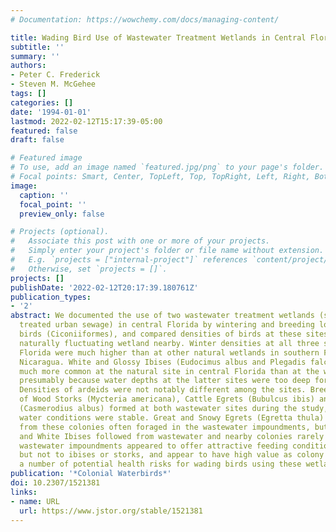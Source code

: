 ```yaml
---
# Documentation: https://wowchemy.com/docs/managing-content/

title: Wading Bird Use of Wastewater Treatment Wetlands in Central Florida, USA
subtitle: ''
summary: ''
authors:
- Peter C. Frederick
- Steven M. McGehee
tags: []
categories: []
date: '1994-01-01'
lastmod: 2022-02-12T15:17:39-05:00
featured: false
draft: false

# Featured image
# To use, add an image named `featured.jpg/png` to your page's folder.
# Focal points: Smart, Center, TopLeft, Top, TopRight, Left, Right, BottomLeft, Bottom, BottomRight.
image:
  caption: ''
  focal_point: ''
  preview_only: false

# Projects (optional).
#   Associate this post with one or more of your projects.
#   Simply enter your project's folder or file name without extension.
#   E.g. `projects = ["internal-project"]` references `content/project/deep-learning/index.md`.
#   Otherwise, set `projects = []`.
projects: []
publishDate: '2022-02-12T20:17:39.180761Z'
publication_types:
- '2'
abstract: We documented the use of two wastewater treatment wetlands (secondarily
  treated urban sewage) in central Florida by wintering and breeding long-legged wading
  birds (Ciconiiformes), and compared densities of birds at these sites to a large,
  naturally fluctuating wetland nearby. Winter densities at all three sites in central
  Florida were much higher than at other natural wetlands in southern Florida and
  Nicaragua. White and Glossy Ibises (Eudocimus albus and Plegadis falcinellus) were
  much more common at the natural site in central Florida than at the wastewater sites,
  presumably because water depths at the latter sites were too deep for foraging.
  Densities of ardeids were not notably different among the sites. Breeding colonies
  of Wood Storks (Mycteria americana), Cattle Egrets (Bubulcus ibis) and Great Egrets
  (Casmerodius albus) formed at both wastewater sites during the study, probably because
  water conditions were stable. Great and Snowy Egrets (Egretta thula) that we followed
  from these colonies often foraged in the wastewater impoundments, but Wood Storks
  and White Ibises followed from wastewater and nearby colonies rarely did. These
  wastewater impoundments appeared to offer attractive feeding conditions to ardeids,
  but not to ibises or storks, and appear to have high value as colony sites. We outline
  a number of potential health risks for wading birds using these wetlands.
publication: '*Colonial Waterbirds*'
doi: 10.2307/1521381
links:
- name: URL
  url: https://www.jstor.org/stable/1521381
---
```

